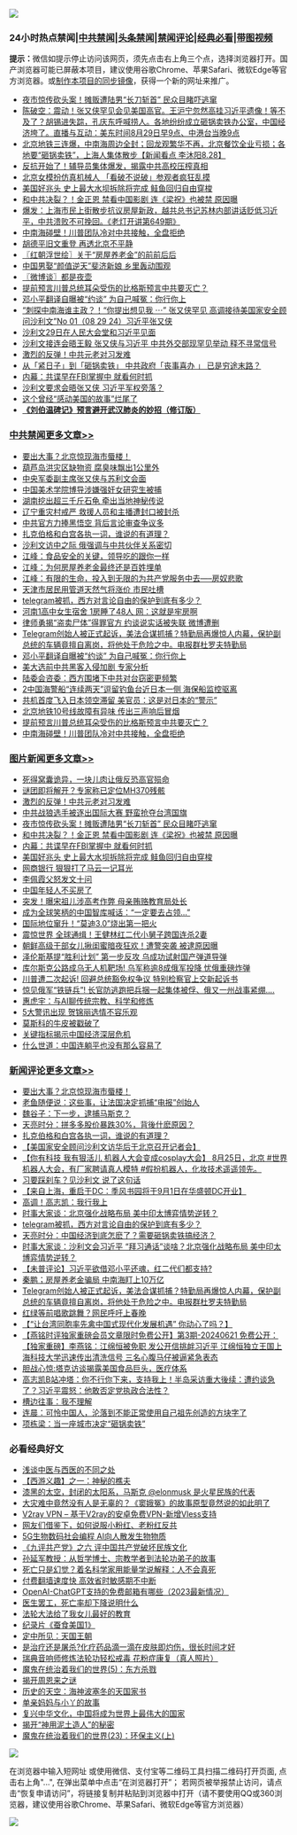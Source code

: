 ![](https://raw.githubusercontent.com/jsvpn/jsproxy/dev/64photo/fqnews-qr.jpg)

<div id="tt">
<h3>24小时热点禁闻|<a href="#%E4%B8%AD%E5%85%B1%E7%A6%81%E9%97%BB%E6%9B%B4%E5%A4%9A%E6%96%87%E7%AB%A0">中共禁闻</a>|<a href="#%E5%9B%BE%E7%89%87%E6%96%B0%E9%97%BB%E6%9B%B4%E5%A4%9A%E6%96%87%E7%AB%A0">头条禁闻</a>|<a href="#%E6%96%B0%E9%97%BB%E8%AF%84%E8%AE%BA%E6%9B%B4%E5%A4%9A%E6%96%87%E7%AB%A0">禁闻评论|<a href="#%E5%BF%85%E7%9C%8B%E7%BB%8F%E5%85%B8%E5%A5%BD%E6%96%87">经典必看</a>|<a href="https://696153.xyz/3" target="_blank">带图视频</a></h3>
<div><b>提示：</b>微信如提示停止访问该网页，须先点击右上角三个点，选择浏览器打开。国产浏览器可能已屏蔽本项目，建议使用谷歌Chrome、苹果Safari、微软Edge等官方浏览器。或<a href="%E5%88%B6%E4%BD%9Cgit%E7%A6%81%E9%97%BB%E9%95%9C%E5%83%8F.md">制作本项目的同步镜像</a>，获得一个新的网址来推广。</div>
<ul>

<li><a href="/topimagenews/20240829/2080887.md">夜市惊传砍头案！摊贩遭陆男“长刀斩首” 民众目睹吓逃窜</a></li>
<li><a href="/sohnews/20240829/2080723.md">陈破空：震动！张又侠罕见会见美国高官。王沪宁忽然高挂习近平遗像！等不及了？胡锡进失踪，孔庆东呼喊捞人。各地纷纷成立砸锅卖铁办公室，中国经济垮了。直播与互动：美东时间8月29日早9点、中港台当晚9点</a></li>
<li><a href="/sohnews/20240829/2080653.md">北京地铁三连爆，中南海周边全封；回龙观繁华不再，北京餐饮全业亏损；各地要“砸锅卖铁”，上海人集体散步【新闻看点 李沐阳8.28】</a></li>
<li><a href="/cbnews/20240829/2080803.md">反抗开始了！辅导员集体爆发，揭露中共高校压榨真相</a></li>
<li><a href="/headline/20240829/2080810.md">北京女模扮仿真机械人 「看破不说破」参观者疯狂乱摸</a></li>
<li><a href="/topimagenews/20240829/2080677.md">美国好兆头 史上最大水坝拆除将完成 鲑鱼回归自由穿梭</a></li>
<li><a href="/topimagenews/20240829/2080841.md">和中共决裂？！金正恩 禁看中国影剧 连《梁祝》也被禁 原因曝</a></li>
<li><a href="/sohnews/20240829/2080736.md">爆发：上海市民上街散步抗议房屋新政，越共总书记苏林内部讲话贬低习近平，中共溃败不可挽回。《老灯开讲第649期》</a></li>
<li><a href="/cbnews/20240829/2080805.md">中南海碰壁！川普团队冷对中共接触，全盘拒绝</a></li>
<li><a href="/ssgc/20240829/2080880.md">胡德平旧文重登 再透北京不平静</a></li>
<li><a href="/cbnews/20240829/2080684.md">〖红朝浮世绘〗关于“房屋养老金”的前前后后</a></li>
<li><a href="/cnnews/20240829/2080891.md">中国男娶“颜值逆天”斐济新娘 乡里轰动围观</a></li>
<li><a href="/ssgc/20240829/2080646.md">〖微博谈〗都是夜壶</a></li>
<li><a href="/cbnews/20240829/2080843.md">提前预言川普总统耳朵受伤的比格斯预言中共要灭亡？</a></li>
<li><a href="/cbnews/20240829/2080867.md">邓小平翻译自曝被“约谈” 为自己喊冤：你行你上</a></li>
<li><a href="/sohnews/20240829/2080908.md">“刺探中南海谁主政？！“你提出想见我 ⋯” 张又侠罕见 高调接待美国家安全顾问沙利文”No 01（08 29 24）习近平张又侠</a></li>
<li><a href="/ssgc/20240829/2080814.md">沙利文29日在人民大会堂和习近平见面</a></li>
<li><a href="/baitai/20240829/2080912.md">沙利文接连会晤王毅 张又侠与习近平 中共外交部现罕见举动 释不寻常信号</a></li>
<li><a href="/topimagenews/20240830/2081050.md">激烈的反弹！中共元老对习发难</a></li>
<li><a href="/baitai/20240829/2080746.md">从「紧日子」到「砸锅卖铁」 中共政府「丧事喜办 」 已是穷途末路？</a></li>
<li><a href="/topimagenews/20240829/2080796.md">内幕：共谍早在FBI掌握中 就看何时抓</a></li>
<li><a href="/ccpdope/20240830/2081031.md">沙利文要求会晤张又侠 习近平军权旁落？</a></li>
<li><a href="/funmedia/20240829/2080719.md">这个曾经“感动美国的故事”烂尾了</a></li>
<li><b><a href="/comments/20200207/1272816.md" target="_blank">《刘伯温碑记》预言避开武汉肺炎的妙招（修订版）</a></b></li>
</ul>
</div>

<div class="catlist">
<h3><a href="/cbnews/" target="_blank">中共禁闻</a><span><a href="/cbnews/" target="_blank" rel="nofollow">更多文章>></a></span></h3>
<ul>
<li><a href="/comments/20240830/2081108.md" target="_blank">要出大事？北京惊现海市蜃楼！</a></li>
<li><a href="/cbnews/20240830/2081091.md" target="_blank">葫芦岛洪灾区缺物资 腐臭味飘出1公里外</a></li>
<li><a href="/cbnews/20240830/2081070.md" target="_blank">中央军委副主席张又侠与苏利文会面</a></li>
<li><a href="/cbnews/20240830/2081069.md" target="_blank">中国美术学院博导涉嫌强奸女研究生被捕</a></li>
<li><a href="/cbnews/20240830/2081068.md" target="_blank">湖南挖出超三千斤石龟 牵出当地神秘传说</a></li>
<li><a href="/cbnews/20240830/2081067.md" target="_blank">辽宁重灾村戒严 救援人员和主播遭封口被封杀</a></li>
<li><a href="/cbnews/20240830/2081053.md" target="_blank">中共官方力捧黑悟空 背后言论审查争议多</a></li>
<li><a href="/comments/20240830/2081049.md" target="_blank">扎克伯格和白宫各执一词，谁说的有道理？</a></li>
<li><a href="/cbnews/20240830/2081038.md" target="_blank">沙利文访中之际 俄强调与中共伙伴关系密切</a></li>
<li><a href="/cbnews/20240830/2080978.md" target="_blank">江峰：食品安全的关键，领导吃的跟你一样</a></li>
<li><a href="/cbnews/20240830/2080977.md" target="_blank">江峰：为何房屋养老金最终还是百姓埋单</a></li>
<li><a href="/cbnews/20240830/2080976.md" target="_blank">江峰：有限的生命，投入到无限的为共产党服务中去&#8212;&#8211;房奴悲歌</a></li>
<li><a href="/cbnews/20240830/2080956.md" target="_blank">天津市居民用管道天然气将涨价 市民吐槽</a></li>
<li><a href="/comments/20240829/2080944.md" target="_blank">telegram被抓，西方对言论自由的保护到底有多少？</a></li>
<li><a href="/cbnews/20240829/2080903.md" target="_blank">河南1高中女生宿舍 1房睡了48人 网：这就是牢房啊</a></li>
<li><a href="/cbnews/20240829/2080902.md" target="_blank">律师勇揭“盗卖尸体”得罪官方 约谈说实话被失联 微博遭删</a></li>
<li><a href="/comments/20240829/2080876.md" target="_blank">Telegram创始人被正式起诉，美法合谋抓捕？特勤局再爆惊人内幕，保护副总统的车辆竟擅自离岗，将他处于危险之中。电报群杜罗夫特勤局</a></li>
<li><a href="/cbnews/20240829/2080867.md" target="_blank">邓小平翻译自曝被“约谈” 为自己喊冤：你行你上</a></li>
<li><a href="/cbnews/20240829/2080866.md" target="_blank">美大选前中共黑客入侵加剧 专家分析</a></li>
<li><a href="/cbnews/20240829/2080865.md" target="_blank">陆委会咨委：西方围堵下中共对台窃密更频繁</a></li>
<li><a href="/cbnews/20240829/2080864.md" target="_blank">2中国海警船“连续两天”逗留钓鱼台近日本一侧 海保船监控驱离</a></li>
<li><a href="/cbnews/20240829/2080863.md" target="_blank">共机首度飞入日本领空滞留 美官员：这是对日本的“警示”</a></li>
<li><a href="/cbnews/20240829/2080862.md" target="_blank">北京地铁10号线故障有异味 传出三声响后冒烟</a></li>
<li><a href="/cbnews/20240829/2080843.md" target="_blank">提前预言川普总统耳朵受伤的比格斯预言中共要灭亡？</a></li>
<li><a href="/cbnews/20240829/2080805.md" target="_blank">中南海碰壁！川普团队冷对中共接触，全盘拒绝</a></li>

</ul>
</div>
<div class="catlist">
<h3><a href="/topimagenews/" target="_blank">图片新闻</a><span><a href="/topimagenews/" target="_blank" rel="nofollow">更多文章>></a></span></h3>
<ul>
<li><a href="/topimagenews/20240830/2081052.md" target="_blank">死得窝囊诡异，一块儿肉让俄反恐高官殒命</a></li>
<li><a href="/topimagenews/20240830/2081051.md" target="_blank">谜团即将解开？专家称已定位MH370残骸</a></li>
<li><a href="/topimagenews/20240830/2081050.md" target="_blank">激烈的反弹！中共元老对习发难</a></li>
<li><a href="/topimagenews/20240830/2081037.md" target="_blank">中共战狼选手被逐出国际大赛 野蛮抢夺台湾国旗</a></li>
<li><a href="/topimagenews/20240829/2080887.md" target="_blank">夜市惊传砍头案！摊贩遭陆男“长刀斩首” 民众目睹吓逃窜</a></li>
<li><a href="/topimagenews/20240829/2080841.md" target="_blank">和中共决裂？！金正恩 禁看中国影剧 连《梁祝》也被禁 原因曝</a></li>
<li><a href="/topimagenews/20240829/2080796.md" target="_blank">内幕：共谍早在FBI掌握中 就看何时抓</a></li>
<li><a href="/topimagenews/20240829/2080677.md" target="_blank">美国好兆头 史上最大水坝拆除将完成 鲑鱼回归自由穿梭</a></li>
<li><a href="/topimagenews/20240829/2080628.md" target="_blank">网商银行 狠狠打了马云一记耳光</a></li>
<li><a href="/topimagenews/20240829/2080612.md" target="_blank">李佩霞父怒发文十问</a></li>
<li><a href="/topimagenews/20240829/2080600.md" target="_blank">中国年轻人不买房了</a></li>
<li><a href="/topimagenews/20240829/2080599.md" target="_blank">突发！曝宋祖儿涉高考作弊 母亲贿赂教育局处长</a></li>
<li><a href="/topimagenews/20240829/2080598.md" target="_blank">成为全球笑柄的中国智库喊话：“一定要去占领…”</a></li>
<li><a href="/topimagenews/20240829/2080586.md" target="_blank">国际地位窜升！“莫迪3.0”烧出第一把火</a></li>
<li><a href="/topimagenews/20240829/2080585.md" target="_blank">震惊世界 全球通缉！王健林红二代小舅子跨国连杀2妻</a></li>
<li><a href="/topimagenews/20240829/2080509.md" target="_blank">朝鲜高级干部女儿揪闺蜜暗夜狂欢！遭警突袭 被逮原因曝</a></li>
<li><a href="/topimagenews/20240828/2080417.md" target="_blank">泽伦斯基提“胜利计划” 第一步反攻 乌成功试射国产弹道导弹</a></li>
<li><a href="/topimagenews/20240828/2080395.md" target="_blank">库尔斯克公路成乌无人机靶场! 乌军称逾8成俄军投降 忧俄重磅炸弹</a></li>
<li><a href="/topimagenews/20240828/2080364.md" target="_blank">川普遭二次起诉! 回避总统豁免权争议 特别检察官上交新起诉书</a></li>
<li><a href="/topimagenews/20240828/2080363.md" target="_blank">惊见俄军“铁链兵”! 长官防逃跑把兵捆一起集体被俘、俄又一州战事紧绷&#8230;.</a></li>
<li><a href="/comments/20240828/2080320.md" target="_blank">惠虎宇：与AI聊传统宗教、科学和修炼</a></li>
<li><a href="/topimagenews/20240828/2080344.md" target="_blank">5大警讯出现 贺锦丽选情不容乐观</a></li>
<li><a href="/topimagenews/20240828/2080343.md" target="_blank">莫斯科的牛皮被戳破了</a></li>
<li><a href="/topimagenews/20240828/2080342.md" target="_blank">关键指标揭示中国经济深层危机</a></li>
<li><a href="/topimagenews/20240828/2080256.md" target="_blank">什么世道：中国连躺平也没有那么容易了</a></li>

</ul>
</div>
<div class="catlist">
<h3><a href="/comments/" target="_blank">新闻评论</a><span><a href="/comments/" target="_blank" rel="nofollow">更多文章>></a></span></h3>
<ul>
<li><a href="/comments/20240830/2081108.md" target="_blank">要出大事？北京惊现海市蜃楼！</a></li>
<li><a href="/comments/20240830/2081074.md" target="_blank">老鱼随便说：这些事，让法国决定抓捕“电报”创始人</a></li>
<li><a href="/comments/20240830/2081073.md" target="_blank">魏谷子：下一步，逮捕马斯克？</a></li>
<li><a href="/comments/20240830/2081065.md" target="_blank">天亮时分：拼多多股价暴跌30%，背後什麽原因？</a></li>
<li><a href="/comments/20240830/2081049.md" target="_blank">扎克伯格和白宫各执一词，谁说的有道理？</a></li>
<li><a href="/comments/20240830/2081047.md" target="_blank">【美国家安全顾问沙利文访华后于北京召开记者会】</a></li>
<li><a href="/comments/20240830/2081045.md" target="_blank">【你有科技 我有狠活儿 机器人大会变成cosplay大会】 8月25日，北京 #世界机器人大会，有厂家聘请真人模特 #假扮机器人，化妆技术遥遥领先。</a></li>
<li><a href="/comments/20240830/2081041.md" target="_blank">习要踩刹车？见沙利文 说了这句话</a></li>
<li><a href="/comments/20240830/2081024.md" target="_blank">【来自上海，重启于DC：季风书园将于9月1日在华盛顿DC开业】</a></li>
<li><a href="/comments/20240830/2080955.md" target="_blank">高调！高志凯：我行我上</a></li>
<li><a href="/comments/20240830/2080951.md" target="_blank">时事大家谈：北京强化战略布局 美中印太博弈情势逆转？</a></li>
<li><a href="/comments/20240829/2080944.md" target="_blank">telegram被抓，西方对言论自由的保护到底有多少？</a></li>
<li><a href="/comments/20240829/2080931.md" target="_blank">天亮时分：中国经济到底怎麽了？需要砸锅卖铁搞经济？</a></li>
<li><a href="/comments/20240829/2080911.md" target="_blank">时事大家谈：沙利文会习近平&#160;“拜习通话”谈啥？北京强化战略布局 美中印太博弈情势逆转？</a></li>
<li><a href="/comments/20240829/2080892.md" target="_blank">【未普评论】习近平欲借邓小平还魂，红二代们都支持?</a></li>
<li><a href="/comments/20240829/2080888.md" target="_blank">秦鹏；房屋养老金骗局 中南海盯上10万亿</a></li>
<li><a href="/comments/20240829/2080876.md" target="_blank">Telegram创始人被正式起诉，美法合谋抓捕？特勤局再爆惊人内幕，保护副总统的车辆竟擅自离岗，将他处于危险之中。电报群杜罗夫特勤局</a></li>
<li><a href="/comments/20240829/2080860.md" target="_blank">红绿等前唱歌跳舞？网民呼吁上春晚</a></li>
<li><a href="/comments/20240829/2080767.md" target="_blank">【“让台湾同胞率先禽中国式现代化发展机遇” 你动心了吗？】</a></li>
<li><a href="/comments/20240829/2080761.md" target="_blank">【燕铭时评独家重磅会员文章限时免费公开】第3期-20240621 免费公开：【独家重磅】李燕铭：江绵恒被免职 发公开信挑衅习近平 江绵恒独立王国上海科技大学迅速传出清洗信号 三名心腹马仔被逼紧急表态</a></li>
<li><a href="/comments/20240829/2080735.md" target="_blank">胆战心惊:塔克访谈揭露美国食品巨头，医疗体系</a></li>
<li><a href="/comments/20240829/2080717.md" target="_blank">高志凯B站冲塔：你不行你下来，支持我上！半岛采访重大後续：遭约谈急了？习近平震怒：他敢否定党执政合法性？</a></li>
<li><a href="/comments/20240829/2080690.md" target="_blank">槽边往事：我不理解</a></li>
<li><a href="/comments/20240829/2080689.md" target="_blank">连晨：可怜中国人，沦落到不能正常使用自己祖先创造的方块字了</a></li>
<li><a href="/comments/20240829/2080688.md" target="_blank">项栋梁：当一座城市决定“砸锅卖铁”</a></li>

</ul>
</div>

<div class="catlist">
<h3>必看经典好文</h3>
<ul>
<li><a href="/comments/20210819/1609103.md" target="_blank">浅谈中医与西医的不同之处</a></li>
<li><a href="/comments/20210210/1484775.md" target="_blank">【西游义趣】之一：神秘的樵夫</a></li>
<li><a href="/cbnews/20211017/1639766.md" target="_blank">漆黑的太空，封闭的太阳系，马斯克 @elonmusk 是火星民族的代表</a></li>
<li><a href="/lifebaike/20210511/1544066.md" target="_blank">大灾难中竟然没有人是无辜的？《窦娥冤》的故事原型竟然说的如此明了</a></li>
<li><a href="/comments/20210402/1257608.md" target="_blank">V2ray VPN &#8211; 基于V2ray的安卓免费VPN-新增Vless支持</a></li>
<li><a href="/comments/20200712/1359630.md" target="_blank">网友们借鉴下，如何说服小粉红、老粉红反共</a></li>
<li><a href="/topimagenews/20200527/1335347.md" target="_blank">5G生物数码社会编程 AI向人散发生物物质</a></li>
<li><a href="/bookonline/20131116/201050.md" target="_blank">《九评共产党》之六 评中国共产党破坏民族文化</a></li>
<li><a href="/comments/20210629/1576797.md" target="_blank">孙延军教授：从哲学博士、宗教学者到法轮功弟子的故事</a></li>
<li><a href="/comments/20200704/1355375.md" target="_blank">死亡只是幻觉？着名科学家用能量学说解释：人不会真死</a></li>
<li><a href="/comments/20210630/1485911.md" target="_blank">付费翻墙速度快 高效省时敏感期不中断</a></li>
<li><a href="/comments/20230515/1884431.md" target="_blank">OpenAI-ChatGPT支持的免费邮箱有哪些（2023最新情况）</a></li>
<li><a href="/sohnews/20150904/445868.md" target="_blank">医生罢工，死亡率却下降说明什么</a></li>
<li><a href="/cbnews/20200516/1329218.md" target="_blank">法轮大法给了我女儿最好的教育</a></li>
<li><a href="/taiwannews/20210119/1470524.md" target="_blank">纪录片《蚕食美国1》</a></li>
<li><a href="/tculture/xiulian/20151111/470021.md" target="_blank">定中所见：天国王朝</a></li>
<li><a href="/comments/20240412/2024185.md" target="_blank">是治疗还是屠杀?化疗药品滴一滴在皮肤即灼伤，很长时间才好</a></li>
<li><a href="/comments/20210907/1620306.md" target="_blank">瑞典音响师修炼法轮功轻松戒毒 花粉症康复（真人照片）</a></li>
<li><a href="/topimagenews/20180524/946967.md" target="_blank">魔鬼在统治着我们的世界(5)：东方杀戮</a></li>
<li><a href="/lishi/20131130/662544.md" target="_blank">揭开周恩来之谜</a></li>
<li><a href="/tculture/xiulian/20170318/732480.md" target="_blank">历史的天空：海神波塞冬的天国家书</a></li>
<li><a href="/cbnews/20210518/1548912.md" target="_blank">单亲妈妈与小丫的故事</a></li>
<li><a href="/comments/20220924/485408.md" target="_blank">复兴中华文化，中国将成为世界上最伟大的国家</a></li>
<li><a href="/tculture/20190708/1154978.md" target="_blank">揭开“神用泥土造人”的秘密</a></li>
<li><a href="/ssgc/20180904/993719.md" target="_blank">魔鬼在统治着我们的世界(23)：环保主义(上)</a></li>

</ul>
</div>

![](https://raw.githubusercontent.com/jsvpn/jsproxy/dev/64photo/fqnews-qr.jpg)

在浏览器中输入短网址 或使用微信、支付宝等二维码工具扫描二维码打开页面, 点击右上角"...", 在弹出菜单中点击“在浏览器打开”； 若网页被举报禁止访问，请点击“恢复申请访问”，将链接复制并粘贴到浏览器中打开（请不要使用QQ或360浏览器，建议使用谷歌Chrome、苹果Safari、微软Edge等官方浏览器）

![](https://raw.githubusercontent.com/jsvpn/jsproxy/dev/64photo/wx.jpg)